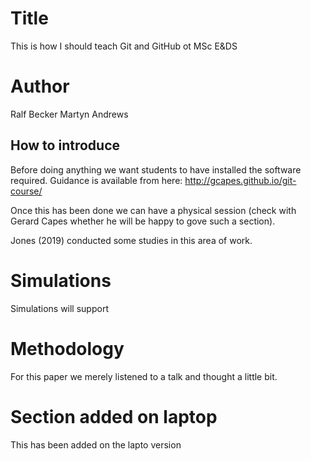 # Title
This is how I should teach Git and GitHub ot MSc E&DS

# Author
Ralf Becker
Martyn Andrews

## How to introduce
Before doing anything we want students to have installed the software required. Guidance is available from here: http://gcapes.github.io/git-course/

Once this has been done we can have a physical session (check with Gerard Capes whether he will be happy to gove such a section).

Jones (2019) conducted some studies in this area of work.

# Simulations
Simulations will support

# Methodology
For this paper we merely listened to a talk and thought a little bit.

# Section added on laptop
This has been added on the lapto version
